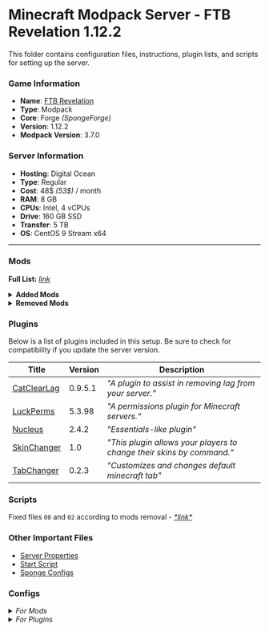# Minecraft Modpack Server - FTB Revelation 1.12.2

This folder contains configuration files, instructions, plugin lists, and scripts for setting up the server.

### Game Information
- **Name**: [FTB Revelation](https://feed-the-beast.com/modpacks/35-ftb-revelation)
- **Type**: Modpack
- **Core**: Forge *(SpongeForge)*
- **Version**: 1.12.2
- **Modpack Version**: 3.7.0

### Server Information
- **Hosting**: Digital Ocean 
- **Type**: Regular 
- **Cost**: 48$ *(53$)* / month 
- **RAM**: 8 GB
- **CPUs**: Intel, 4 vCPUs
- **Drive**: 160 GB SSD  
- **Transfer**: 5 TB 
- **OS**: CentOS 9 Stream x64 

---

### Mods

**Full List:** [*link*](https://feed-the-beast.com/modpacks/35-ftb-revelation?tab=mods)

<details>

<summary><b>Added Mods</b></summary>
  
| **Title** | **Version** |
| --------- | ----------- |
| [Aqua Acrobatics](https://www.curseforge.com/minecraft/mc-mods/aqua-acrobatics) | 1.15.4 |
| [Extra Cells 2](https://www.curseforge.com/minecraft/mc-mods/extra-cells-2-samlam140330s-fork) | 2.6.7 |
| [Smooth Font](https://www.curseforge.com/minecraft/mc-mods/smooth-font) | 2.1.4 |
| [Thaumic Bases](https://www.curseforge.com/minecraft/mc-mods/thaumic-bases-unofficial) | 3.6.020.1 |
| [Thaumic Energistics](https://www.curseforge.com/minecraft/mc-mods/thaumic-energistics) | 2.2.4 |

</details>

<details>
<summary><b>Removed Mods</b></summary>
  
- [ArchitectureCraft](https://www.curseforge.com/minecraft/mc-mods/architecturecraft-tridev)
- [Blockcraftery](https://www.curseforge.com/minecraft/mc-mods/blockcraftery)
- [CCTweaks](https://www.curseforge.com/minecraft/mc-mods/cctweaks)
- [Computronics](.)
- [Environmental Tech](https://www.curseforge.com/minecraft/mc-mods/environmental-tech)
- [Environmental Lunar Tech](https://www.curseforge.com/minecraft/mc-mods/environmental-lunartech)
- [Flat Colored Blocks](https://www.curseforge.com/minecraft/mc-mods/flat-colored-blocks-forge)
- [LetsEncryptCraft](https://www.curseforge.com/minecraft/mc-mods/letsencryptcraft)
- [Long Fall Boot](https://www.curseforge.com/minecraft/mc-mods/long-fall-boots)
- [MineTogether](https://www.curseforge.com/minecraft/mc-mods/creeperhost-minetogether)
- [Plethora Peripherals](https://www.curseforge.com/minecraft/mc-mods/plethora-peripherals)
- [Snad](https://www.curseforge.com/minecraft/mc-mods/snad)
- [Steve's Carts Reborn](https://www.curseforge.com/minecraft/mc-mods/steves-carts-reborn)
- [The Lost Cities](https://www.curseforge.com/minecraft/mc-mods/the-lost-cities)
- [ThutCore](https://www.curseforge.com/minecraft/mc-mods/thutcore)
- [Thut's Elevators](https://www.curseforge.com/minecraft/mc-mods/thuts-elevators)
- [Translocators](https://www.curseforge.com/minecraft/mc-mods/translocators)
- [Woot](https://www.curseforge.com/minecraft/mc-mods/woot)
- [xNICEx](https://www.curseforge.com/minecraft/mc-mods/xnicex)
  
</details>

### Plugins

Below is a list of plugins included in this setup. Be sure to check for compatibility if you update the server version.

| **Title** | **Version** | **Description** |
| --------- | ----------- | --------------- |
| [CatClearLag](https://ore.spongepowered.org/TimeTheCat/CatClearLag) | 0.9.5.1 | *"A plugin to assist in removing lag from your server."* |
| [LuckPerms](https://ore.spongepowered.org/Luck/LuckPerms) | 5.3.98 | *"A permissions plugin for Minecraft servers."* |
| [Nucleus](https://ore.spongepowered.org/Nucleus/Nucleus) | 2.4.2 | *"Essentials-like plugin"* |
| [SkinChanger](https://ore.spongepowered.org/TeKGameR/SkinChanger) | 1.0 | *"This plugin allows your players to change their skins by command."* |
| [TabChanger](https://ore.spongepowered.org/EliasLucky/TabChanger) | 0.2.3 | *"Customizes and changes default minecraft tab"* |

### Scripts

Fixed files `00` and `02` according to mods removal - *[\*link\*](./scripts/)*

### Other Important Files
- [Server Properties](./server.properties)
- [Start Script](./start.sh)
- [Sponge Configs](./sponge/)

### Configs

<details>
<summary><i>For Mods</i></summary>
  
- **ActuallyAdditions**: Not edited
- **AdvancedSolarPanels**: Not edited
- **AdvancedSolarPanels Recipes**: [Edited](./config/advanced_solar_panels_MTRecipes.cfg)
- **AE2 Wireless Terminals**: Not edited
- **Akashic Tome**: Not edited
- **Apple Skin**: Not edited
- **Applied Energistics 2**: Not edited
- **Aqua Acrobatics**: [Edited](./config/aquaacrobatics.cfg)
- **Aqua Acrobatics Core**: Not edited
- **Aroma1997**: Not edited
- **Astral Sorcery**: Not edited
- **Bad Wither No Cookie Reloaded**: [Edited](./config/badwithernocookiereloaded.cfg)
- **Baubles**: Not edited
- **Better Builders Wands**: Not edited
- **BiblioCraft**: Not edited
- **BiomesOPlenty**: Not edited
- **BiomesOPlenty Misc**: [Edited](./config/biomesoplenty/misc.cfg)
- **Blood Magic**: Not edited
- **Bookshelf**: Not edited
- **Botania**: Not edited
- **Brandon3055** *(Draconic Evolution)*: Not edited
- **BuildCraft**: Not edited
- **Chest Transporter**: [Edited](./config/chesttransporter.cfg)
- **Chisel**: Not edited
- **Chisel and Bits**: Not edited
- **CodeChickenLib**: Not edited
- **COFH**: Not edited
- **Compact Solars**: Not edited
- **Construct's Armory**: Not edited
- **Cooking for Blockheads**: Not edited
- **Dank Null**: Not edited
- **Dark Utilities**: Not edited
- **Deep Resonance**: Not edited
- **Dirt2Path**: [Edited](./config/dirt2path.cfg)
- **ElecCore**: Not edited
- **EnderCore**: Not edited
- **EnderIO**: Not edited
- **Ender Storage**: Not edited
- **Engineer's Doors**: Not edited
- **Engineers Workshop**: Not edited
- **Exchangers**: Not edited
- **Extra Utils 2**: Not edited
- **Extreme Reactors**: Not edited
- **FastWorkbench**: Not edited
- **Flux Networks**: [Edited](./config/flux_networks.cfg)
- **FoamFix**: Not edited
- **Forestry**: Not edited
- **Forge**: Not edited
- **Forge Chunk Loader**: Not edited
- **FTB Backups**: [Edited](./config/ftbbackups.cfg)
- **FTB Guides**: Not edited
- **FTB Lib**: [Edited](./config/ftblib.cfg)
- **FTB Utilities**: [Edited](./config/ftbutilities.cfg)
- **Gendustry**: Not edited
- **GraviSuite**: Not edited
- **Guide-API**: Not edited
- **Harvest Craft**: Not edited
- **Industrial Craft 2**: [Edited](./config/IC2.ini)
- **Immersive Cables**: Not edited
- **Immersive Engineering**: [Edited](./config/immersiveengineering.cfg)
- **Immersive Petroleum**: Not edited
- **Industrial Foregoing**: Not edited
- **Indistrial Wires**: Not edited
- **Integration Foregoing**: Not edited
- **Iron Backpacks**: Not edited
- **Iron Chests**: Not edited
- **JEI Bees**: Not edited
- **JourneyMap**: Not edited
- **Laser Drill Ores**: Not edited
- **MagicBees**: Not edited
- **McJtyLib**: Not edited
- **MicroBlocks**: Not edited
- **Morpheus**: [Edited](./config/morpheus.cfg)
- **Morph-o-Tool**: Not edited
- **MrTJPCore**: Not edited
- **MultiPart**: Not edited
- **Natura**: Not edited
- **NaturaModules**: Not edited
- **Nature's Compass**: Not edited
- **Not Enough Wands**: Not edited
- **OpenBlocks**: Not edited
- **OpenMods**: Not edited
- **OpenModsLibCore**: Not edited
- **Patchouli**: Not edited
- **Placebo**: [Edited](./config/placebo.cfg)
- **Platforms**: Not edited
- **ProjectRed**: [Edited](./config/ProjectRed.cfg)
- **ProjectRedRelocation**: Not edited
- **Quark**: Not edited
- **Quick Leaf Decay**: Not edited
- **RailCraft**: Not edited
- **RandomPatches**: Not edited
- **RangedPumps**: Not edited
- **RefinedStorage**: Not edited
- **RFTools**: Not edited
- **Rustic**: Not edited
- **Shadowfacts**: Not edited
- **ShetiPhianCore**: Not edited
- **Simple Void World**: Not edited
- **SimplyJetPacks**: Not edited
- **Soul Shards Respawn**: Not edited
- **StorageDrawers**: Not edited
- **StorageDrawers Extra**: Not edited
- **Tinkers Construct**: Not edited
- **Reborn Storage**: Not edited
- **TeslaCoreLib**: Not edited
- **ThaumCraft**: Not edited
- **Thaumic Energistics**: Not edited
- **TheOneProbe**: Not edited
- **TopAddons**: Not edited
- **TorchMaster**: Not edited
- **The Twilight Forest**: Not edited
- **UniDict**: Not edited
- **ValkyrieLib**: Not edited
- **Waystones**: [Edited](./config/Waystones.cfg)
- **XNet**: Not edited
- **XReliquary**: Not edited
- **Xtones**: Not edited
- **YABBA**: Not edited
  
</details>

<details>
<summary><i>For Plugins</i></summary>
  
- **CatClearLag**: Not edited
- **LuckPerms**: Not edited
- **Nucleus**: [Edited](./plugins/nucleus/)
- **TabChanger**: [Edited](./plugins/tabchanger/config.conf)
- **S**: Not edited
- **S**: Not edited
  
</details>
